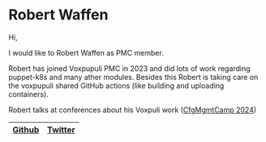 # Robert Waffen

Hi,

I would like to Robert Waffen as PMC member.

Robert has joined Voxpupuli PMC in 2023 and did lots of work regarding puppet-k8s and many ather modules.
Besides this Robert is taking care on the voxpupuli shared GitHub actions (like building and uploading containers).

Robert talks at conferences about his Voxpuli work ([CfgMgmtCamp 2024](https://cfp.cfgmgmtcamp.org/2024/talk/T8XVQL/))

| [Github][g] | [Twitter][t] |
| ----------- | ------------ |

[g]:https://github.com/rwaffen/
[t]:https://twitter.com//


